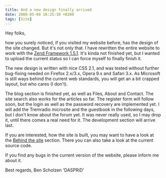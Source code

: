 ```yaml
---
title: And a new design finally arrived
date: 2008-05-04 16:25:10 +0200
tags: [Site]
---
```


Hey folks,

how you surely noticed, if you visited my website before, has the design of the site changed. But it's not only that. I have rewritten the entire website to work with the [Zend Framework 1.5.1](http://framework.zend.com). It's kinda not finished yet, but I wanted to upload the current status so I can force myself to finally finish it.

The new design is written with nice CSS 2.1, and was tested without further bug-fixing needed on Firefox 2.x/3.x, Opera 9.x and Safari 3.x. As Microsoft is still ways behind the current web standards, you will get an a bit crapped layout, but who cares (I don't).

The blog section is finished yet, as well as Files, About and Contact. The site search also works for the articles so far. The register form will follow soon, but the login as well as the password recovery are implemented yet. I will add the Tremradio microsite and the guestbook in the following days, but I don't know about the forum yet. It was never really used, so I may drop it, until there comes a real need for it. The development section will arrive last.

If you are interested, how the site is built, you may want to have a look at the [Behind the site](http://www.dasprids.de/behind-the-site) section. There you can also take a look at the current source code.

If you find any bugs in the current version of the website, please inform me about it.


Best regards,
Ben Scholzen 'DASPRiD'